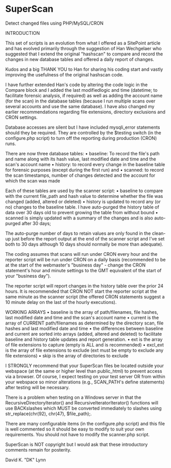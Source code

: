 # SuperScan
Detect changed files using PHP/MySQL/CRON

INTRODUCTION

This set of scripts is an evolution from what I offered as a SitePoint article and has evolved primarily through the suggestion of Han Wechgelaer who suggested that I extend the original "hashscan" to compare and record the changes in new database tables and offered a daily report of changes.
	
Kudos and a big THANK YOU to Han for sharing his coding start and vastly improving the usefulness of the original hashscan code.

I have further extended Han's code by altering the code logic in the Compare block and I added the last modifiedlogic and time (datetime; to facilitate forensic analysis, if required) as well as adding the account name (for the scan) in the database tables (because I run multiple scans over several accounts and use the same database). I have also changed my earlier recommendations regarding file extensions, directory exclusions and CRON settings.
	
Database accesses are silent but I have included mysqli_error statements should they be required. They are controlled by the $testing switch (in the configure.php script) to turn off the reporting during production (CRON) runs.
	
There are now three database tables: 
• baseline: To record the file's path and name along 
	with its hash value, last modified date and time 
	and the scan's account name
• history: to record every change in the baseline table 
	for forensic purposes (except during the first run) and 
• scanned: to record the scan timestamps, number of changes 
	detected and the account for which the scan was made

Each of these tables are used by the scanner script:
• baseline to compare with the current file_path and 
	hash value to determine whether the file was changed 
	(added, altered or deleted)
• history is updated to record any (or no) changes 
	to the baseline table. I have auto-purged the history 
	table of data over 30 days old to prevent growing the 
	table from without bound
• scanned is simply updated with a summary of the changes 
	and is also auto-purged after 30 days; 
		
The auto-purge number of days to retain values are only found in the clean-up just before the report output at the end of the scanner script and I've set both to 30 days although 10 days should normally be more than adequate).
	
The coding assumes that scans will run under CRON every hour and the reporter script will be run under CRON on a daily basis (recommended to be at the start of the webmaster's "business day" - change the CRON statement's hour and minute settings to the GMT equivalent of the start of your "business day").
	
The reporter script will report changes in the history table over the prior 24 hours. It is recommended that CRON NOT start the reporter script at the same minute as the scanner script (the offered CRON statements suggest a 10 minute delay on the last of the hourly executions).
	
WORKING ARRAYS
• baseline is the array of path/filenames, file hashes, last modified date and time and the scan's account name
• current is the array of CURRENT path/filenames as determined by the directory scan, file hashes and last modified date and time
• the differences between baseline and current are sorted into arrays (added, altered and deleted) to facilitate baseline and history table updates and report generation.
• ext is the array of file extensions to capture (empty is ALL and is recommended)
• excl_ext is the array of file extensions to exclude (ext must be empty to exclude any file extensions)
• skip is the array of directories to exclude
	
I STRONGLY recommend that your SuperScan files be located outside your webspace (at the same or higher level than public_html) to prevent access via a browser. Of course, I expect testing on your test server OR from within your webspace so minor alterations (e.g., SCAN_PATH's define statements) after testing will be necessary.
	
There is a problem when testing on a Windows server in that the RecursiveDirectoryIterator() and RecursiveIteratorIterator() functions will use BACKslashes which MUST be converted immediately to slashes using str_replace(chr(92), chr(47), $file_path);.
	
There are many configurable items (in the configure.php script) and this file is well commented so it should be easy to modify to suit your own requirements. You should not have to modify the scanner.php script. 

SuperScan is NOT copyright but I would ask that these introductory comments remain for posterity.
	
David K. "DK" Lynn
